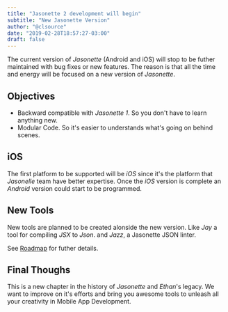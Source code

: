 ```yaml
---
title: "Jasonette 2 development will begin"
subtitle: "New Jasonette Version"
author: "@clsource"
date: "2019-02-28T18:57:27-03:00"
draft: false
---
```


The current version of *Jasonette* (Android and iOS) will stop to be
futher maintained with bug fixes or new features. The reason is that
all the time and energy will be focused on a new version of *Jasonette*.

## Objectives

- Backward compatible with *Jasonette 1*. So you don't have to learn anything new.
- Modular Code. So it's easier to understands what's going on behind scenes.


## iOS

The first platform to be supported will be *iOS* since it's the platform that
*Jasonelle* team have better expertise. Once the *iOS* version is complete
an *Android* version could start to be programmed.

## New Tools

New tools are planned to be created alonside the new version. Like *Jay* a tool
for compiling *JSX* to *Json*. and *Jazz*, a Jasonette JSON linter.

See [Roadmap](/roadmap) for futher details.

## Final Thoughs

This is a new chapter in the history of *Jasonette* and *Ethan*'s legacy. We
want to improve on it's efforts and bring you awesome tools to unleash all
your creativity in Mobile App Development.